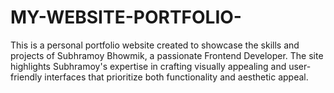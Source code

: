 # MY-WEBSITE-PORTFOLIO-

This is a personal portfolio website created to showcase the skills and projects of Subhramoy Bhowmik, a passionate Frontend Developer. The site highlights Subhramoy's expertise in crafting visually appealing and user-friendly interfaces that prioritize both functionality and aesthetic appeal.
